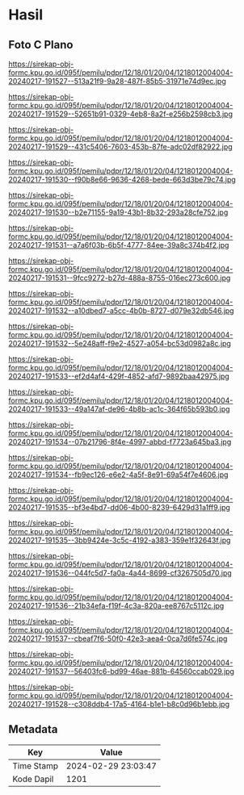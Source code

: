 # Hasil

## Foto C Plano

https://sirekap-obj-formc.kpu.go.id/095f/pemilu/pdpr/12/18/01/20/04/1218012004004-20240217-191527--513a21f9-9a28-487f-85b5-31971e74d9ec.jpg

https://sirekap-obj-formc.kpu.go.id/095f/pemilu/pdpr/12/18/01/20/04/1218012004004-20240217-191529--52651b91-0329-4eb8-8a2f-e256b2598cb3.jpg

https://sirekap-obj-formc.kpu.go.id/095f/pemilu/pdpr/12/18/01/20/04/1218012004004-20240217-191529--431c5406-7603-453b-87fe-adc02df82922.jpg

https://sirekap-obj-formc.kpu.go.id/095f/pemilu/pdpr/12/18/01/20/04/1218012004004-20240217-191530--f90b8e66-9636-4268-bede-663d3be79c74.jpg

https://sirekap-obj-formc.kpu.go.id/095f/pemilu/pdpr/12/18/01/20/04/1218012004004-20240217-191530--b2e71155-9a19-43b1-8b32-293a28cfe752.jpg

https://sirekap-obj-formc.kpu.go.id/095f/pemilu/pdpr/12/18/01/20/04/1218012004004-20240217-191531--a7a6f03b-6b5f-4777-84ee-39a8c374b4f2.jpg

https://sirekap-obj-formc.kpu.go.id/095f/pemilu/pdpr/12/18/01/20/04/1218012004004-20240217-191531--9fcc9272-b27d-488a-8755-016ec273c600.jpg

https://sirekap-obj-formc.kpu.go.id/095f/pemilu/pdpr/12/18/01/20/04/1218012004004-20240217-191532--a10dbed7-a5cc-4b0b-8727-d079e32db546.jpg

https://sirekap-obj-formc.kpu.go.id/095f/pemilu/pdpr/12/18/01/20/04/1218012004004-20240217-191532--5e248aff-f9e2-4527-a054-bc53d0982a8c.jpg

https://sirekap-obj-formc.kpu.go.id/095f/pemilu/pdpr/12/18/01/20/04/1218012004004-20240217-191533--ef2d4af4-429f-4852-afd7-9892baa42975.jpg

https://sirekap-obj-formc.kpu.go.id/095f/pemilu/pdpr/12/18/01/20/04/1218012004004-20240217-191533--49a147af-de96-4b8b-ac1c-364f65b593b0.jpg

https://sirekap-obj-formc.kpu.go.id/095f/pemilu/pdpr/12/18/01/20/04/1218012004004-20240217-191534--07b21796-8f4e-4997-abbd-f7723a645ba3.jpg

https://sirekap-obj-formc.kpu.go.id/095f/pemilu/pdpr/12/18/01/20/04/1218012004004-20240217-191534--fb9ec126-e6e2-4a5f-8e91-69a54f7e4606.jpg

https://sirekap-obj-formc.kpu.go.id/095f/pemilu/pdpr/12/18/01/20/04/1218012004004-20240217-191535--bf3e4bd7-dd06-4b00-8239-6429d31a1ff9.jpg

https://sirekap-obj-formc.kpu.go.id/095f/pemilu/pdpr/12/18/01/20/04/1218012004004-20240217-191535--3bb9424e-3c5c-4192-a383-359e1f32643f.jpg

https://sirekap-obj-formc.kpu.go.id/095f/pemilu/pdpr/12/18/01/20/04/1218012004004-20240217-191536--044fc5d7-fa0a-4a44-8699-cf3267505d70.jpg

https://sirekap-obj-formc.kpu.go.id/095f/pemilu/pdpr/12/18/01/20/04/1218012004004-20240217-191536--21b34efa-f19f-4c3a-820a-ee8767c5112c.jpg

https://sirekap-obj-formc.kpu.go.id/095f/pemilu/pdpr/12/18/01/20/04/1218012004004-20240217-191537--cbeaf7f6-50f0-42e3-aea4-0ca7d6fe574c.jpg

https://sirekap-obj-formc.kpu.go.id/095f/pemilu/pdpr/12/18/01/20/04/1218012004004-20240217-191537--56403fc6-bd99-46ae-881b-64560ccab029.jpg

https://sirekap-obj-formc.kpu.go.id/095f/pemilu/pdpr/12/18/01/20/04/1218012004004-20240217-191528--c308ddb4-17a5-4164-b1e1-b8c0d96b1ebb.jpg


## Metadata

| Key        | Value               |
| ---------- | ------------------- |
| Time Stamp | 2024-02-29 23:03:47 |
| Kode Dapil | 1201                |



